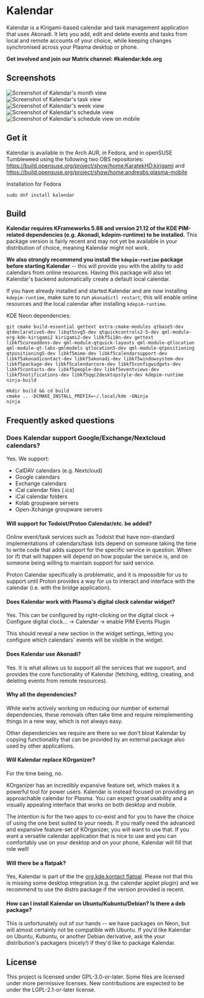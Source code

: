 <!--
SPDX-FileCopyrightText: 2021 Carl Schwan <carl@carlschwan.eu>
SPDX-FileCopyrightText: 2021 Claudio Cambra <claudio.cambra@gmail.com>
SPDX-License-Identifier: CC0-1.0
-->

# Kalendar

Kalendar is a Kirigami-based calendar and task management application that uses Akonadi. It lets you add, edit and delete events and tasks from local and remote accounts of your choice, while keeping changes synchronised across your Plasma desktop or phone.

**Get involved and join our Matrix channel: #kalendar:kde.org**

## Screenshots

![Screenshot of Kalendar's month view](https://cdn.kde.org/screenshots/kalendar/month_view.png)
![Screenshot of Kalendar's task view](https://cdn.kde.org/screenshots/kalendar/task_view.png)
![Screenshot of Kalendar's week view](https://cdn.kde.org/screenshots/kalendar/week_view.png)
![Screenshot of Kalendar's schedule view](https://cdn.kde.org/screenshots/kalendar/schedule_view.png)
![Screenshot of Kalendar's schedule view on mobile](https://cdn.kde.org/screenshots/kalendar/mobile_view.png)

## Get it

Kalendar is available in the Arch AUR, in Fedora, and in openSUSE Tumbleweed using
the following two OBS repositories: https://build.opensuse.org/project/show/home:KaratekHD:kirigami
and https://build.opensuse.org/project/show/home:andresbs:plasma-mobile

Installation for Fedora 

```
sudo dnf install kalendar
```

## Build

**Kalendar requires KFrameworks 5.88 and version 21.12 of the KDE PIM-related dependencies (e.g. Akonadi, kdepim-runtime) to be installed.** This package version is fairly recent and may not yet be available in your distribution of choice, meaning Kalendar might not work.

**We also strongly recommend you install the `kdepim-runtime` package before starting Kalendar** -- this will provide you with the ability to add calendars from online resources. Having this package will also let Kalendar's backend automatically create a default local calendar. 

If you have already installed and started Kalendar and are now installing `kdepim-runtime`, make sure to run `akonadictl restart`; this will enable online resources and the local calendar after installing `kdepim-runtime`.

KDE Neon dependencies:
```
git cmake build-essential gettext extra-cmake-modules qtbase5-dev qtdeclarative5-dev libqt5svg5-dev qtquickcontrols2-5-dev qml-module-org-kde-kirigami2 kirigami2-dev libkf5i18n-dev gettext libkf5coreaddons-dev qml-module-qtquick-layouts qml-module-qtlocation qml-module-qt-labs-qmlmodels qtlocation5-dev qml-module-qtpositioning qtpositioning5-dev libkf5mime-dev libkf5calendarsupport-dev libkf5akonadicontact-dev libkf5akonadi-dev libkf5windowsystem-dev libkf5package-dev libkf5calendarcore-dev libkf5configwidgets-dev libkf5contacts-dev libkf5people-dev libkf5eventviews-dev libkf5notifications-dev libkf5qqc2desktopstyle-dev kdepim-runtime ninja-build
```

```
mkdir build && cd build
cmake .. -DCMAKE_INSTALL_PREFIX=~/.local/kde -GNinja
ninja
```

## Frequently asked questions

### Does Kalendar support Google/Exchange/Nextcloud calendars?

Yes. We support:

- CalDAV calendars (e.g. Nextcloud)
- Google calendars
- Exchange calendars
- iCal calendar files (.ics)
- iCal calendar folders
- Kolab groupware servers
- Open-Xchange groupware servers

#### Will support for Todoist/Proton Calendar/etc. be added?

Online event/task services such as Todoist that have non-standard implementations of calendars/task lists depend on someone taking the time to write code that adds support for the specific service in question. When (or if) that will happen will depend on how popular the service is, and on someone being willing to maintain support for said service.

Proton Calendar specifically is problematic, and it is impossible for us to support until Proton provides a way for us to interact and interface with the calendar (i.e. with the bridge application). 

#### Does Kalendar work with Plasma's digital clock calendar widget?

Yes. This can be configured by right-clicking on the digital clock -> Configure digital clock... -> Calendar -> enable PIM Events Plugin

This should reveal a new section in the widget settings, letting you configure which calendars' events will be visible in the widget.

#### Does Kalendar use Akonadi?

Yes. It is what allows us to support all the services that we support, and provides the core functionality of Kalendar (fetching, editing, creating, and deleting events from remote resources).

#### Why all the dependencies?

While we’re actively working on reducing our number of external dependencies, these removals often take time and require reimplementing things in a new way, which is not always easy.

Other dependencies we require are there so we don’t bloat Kalendar by copying functionality that can be provided by an external package also used by other applications.

#### Will Kalendar replace KOrganizer?

For the time being, no.

KOrganizer has an incredibly expansive feature set, which makes it a powerful tool for power users. Kalendar is instead focused on providing an approachable calendar for Plasma. You can expect great usability and a visually appealing interface that works on both desktop and mobile.

The intention is for the two apps to co-exist and for you to have the choice of using the one best suited to your needs. If you really need the advanced and expansive feature-set of KOrganizer, you will want to use that. If you want a versatile calendar application that is nice to use and you can comfortably use on your desktop and on your phone, Kalendar will fill that role well!

#### Will there be a flatpak?

Yes, Kalendar is part of the the [org.kde.kontact flatpal](https://flathub.org/apps/details/org.kde.kontact). Please not that this is missing some desktop integration (e.g. the calendar applet plugin) and we recommend to use the distro package if the version provided is recent.

#### How can I install Kalendar on Ubuntu/Kubuntu/Debian? Is there a deb package?

This is unfortunately out of our hands -- we have packages on Neon, but will almost certainly not be compatible with Ubuntu. If you'd like Kalendar on Ubuntu, Kubuntu, or another Debian derivative, ask the your distribution's packagers (nicely!) if they'd like to package Kalendar.

## License

This project is licensed under GPL-3.0-or-later. Some files are licensed under
more permissive licenses. New contributions are expected to be under the
LGPL-2.1-or-later license.
